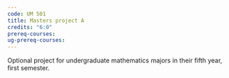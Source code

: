 ```yaml
---
code: UM 501
title: Masters project A
credits: "6:0"
prereq-courses: 
ug-prereq-courses: 
---
```




 Optional project for undergraduate mathematics majors in their fifth year, first semester.
